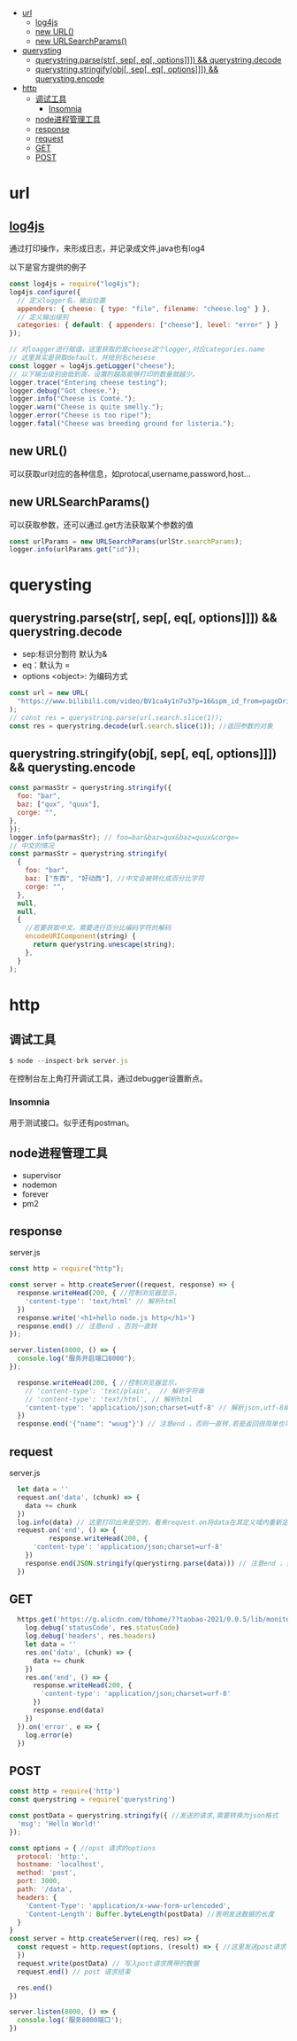 - [url](#url)
  - [log4js](#log4js)
  - [new URL(<url>)](#new-urlurl)
  - [new URLSearchParams(<Params>)](#new-urlsearchparamsparams)
- [querysting](#querysting)
  - [querystring.parse(str[, sep[, eq[, options]]]) && querystring.decode](#querystringparsestr-sep-eq-options--querystringdecode)
  - [querystring.stringify(obj[, sep[, eq[, options]]]) && querysting.encode](#querystringstringifyobj-sep-eq-options--querystingencode)
- [http](#http)
  - [调试工具](#调试工具)
    - [Insomnia](#insomnia)
  - [node进程管理工具](#node进程管理工具)
  - [response](#response)
  - [request](#request)
  - [GET](#get)
  - [POST](#post)
# url
## [log4js](https://www.npmjs.com/package/log4js)
通过打印操作，来形成日志，并记录成文件,java也有log4

以下是官方提供的例子
``` javascript
const log4js = require("log4js");
log4js.configure({
  // 定义logger名，输出位置
  appenders: { cheese: { type: "file", filename: "cheese.log" } },
  // 定义输出级别
  categories: { default: { appenders: ["cheese"], level: "error" } }
});

// 对loagger进行赋值，这里获取的是cheese这个logger,对应categories.name 
// 这里其实是获取default，并给别名chesese
const logger = log4js.getLogger("cheese");
// 以下输出级别由低到高，设置的越高能够打印的数量就越少。
logger.trace("Entering cheese testing");
logger.debug("Got cheese.");
logger.info("Cheese is Comté.");
logger.warn("Cheese is quite smelly.");
logger.error("Cheese is too ripe!");
logger.fatal("Cheese was breeding ground for listeria.");
```
## new URL(<url>)
可以获取url对应的各种信息，如protocal,username,password,host...
## new URLSearchParams(<Params>)
可以获取参数，还可以通过.get方法获取某个参数的值
``` javascript
const urlParams = new URLSearchParams(urlStr.searchParams);
logger.info(urlParams.get("id"));
```
# querysting
## querystring.parse(str[, sep[, eq[, options]]]) && querystring.decode
+ sep:标识分割符 默认为&
+ eq：默认为 =
+ options \<object>: 为编码方式
``` javascript
const url = new URL(
  "https://www.bilibili.com/video/BV1ca4y1n7u3?p=16&spm_id_from=pageDriver"
);
// const res = querystring.parse(url.search.slice(1));
const res = querystring.decode(url.search.slice(1)); //返回参数的对象
```
## querystring.stringify(obj[, sep[, eq[, options]]]) && querysting.encode
``` javascript
const parmasStr = querystring.stringify({
  foo: "bar",
  baz: ["qux", "quux"],
  corge: "",
},
});
logger.info(parmasStr); // foo=bar&baz=qux&baz=quux&corge=
// 中文的情况
const parmasStr = querystring.stringify(
  {
    foo: "bar",
    baz: ["东西", "好动西"], //中文会被转化成百分比字符
    corge: "",
  },
  null,
  null,
  {
    //若要获取中文，需要进行百分比编码字符的解码
    encodeURIComponent(string) {
      return querystring.unescape(string);
    },
  }
);
```
# http 
## 调试工具
``` javascript
$ node --inspect-brk server.js
```
在控制台左上角打开调试工具，通过debugger设置断点。
### Insomnia
用于测试接口。似乎还有postman。
## node进程管理工具
+ supervisor
+ nodemon
+ forever
+ pm2
## response
server.js
``` js
const http = require("http");

const server = http.createServer((request, response) => {
  response.writeHead(200, { //控制浏览器显示，
    'content-type': 'text/html' // 解析html
  })
  response.write('<h1>hello node.js http</h1>')
  response.end() // 注意end ，否则一直转
});

server.listen(8000, () => {
  console.log("服务开启端口8000");
});
```
``` js
  response.writeHead(200, { //控制浏览器显示，
    // 'content-type': 'text/plain',  // 解析字符串
    // 'content-type': 'text/html', // 解析html
    'content-type': 'application/json;charset=utf-8' // 解析json,utf-8编码，可以不指定，有默认值
  })
  response.end('{"name": "wuug"}') // 注意end ，否则一直转.若是返回很简单也可以直接在end中返回
```
## request
server.js
``` js
  let data = ''
  request.on('data', (chunk) => {
    data += chunk
  })
  log.info(data) // 这里打印出来是空的，看来request.on将data在其定义域内重新定义了一个
  request.on('end', () => {
          response.writeHead(200, {
      'content-type': 'application/json;charset=urf-8'
    })
    response.end(JSON.stringify(querystirng.parse(data))) // 注意end ，否则一直转.若是返回很简单也可以直接在end中返回
  })
```
## GET
``` js
  https.get('https://g.alicdn.com/tbhome/??taobao-2021/0.0.5/lib/monitor-min.js', (res) => {
    log.debug('statusCode', res.statusCode)
    log.debug('headers', res.headers)
    let data = ''
    res.on('data', (chunk) => {
      data += chunk
    })
    res.on('end', () => {
      response.writeHead(200, {
        'content-type': 'application/json;charset=urf-8'
      })
      response.end(data)
    })
  }).on('error', e => {
    log.error(e)
  })
```
## POST
``` js
const http = require('http')
const querystring = require('querystring')

const postData = querystring.stringify({ //发送的请求,需要转换为json格式
  'msg': 'Hello World!'
});

const options = { //opst 请求的options
  protocol: 'http:',
  hostname: 'localhost',
  method: 'post',
  port: 3000,
  path: '/data',
  headers: {
    'Content-Type': 'application/x-www-form-urlencoded',
    'Content-Length': Buffer.byteLength(postData) //表明发送数据的长度
  }
}
const server = http.createServer((req, res) => {
  const request = http.request(options, (result) => { //这里发送post请求
  })
  request.write(postData) // 写入post请求携带的数据
  request.end() // post 请求结束

  res.end()
})

server.listen(8000, () => {
  console.log('服务8000端口');
})
```